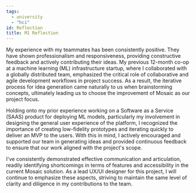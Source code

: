 ```yaml
---
tags:
  - university
  - "hci"
id: Reflection
title: M1 Reflection
---
```


My experience with my teammates has been consistently positive. They have shown professionalism and responsiveness, providing constructive feedback and actively contributing their ideas. My previous 12-month co-op at a machine learning (ML) infrastructure startup, where I collaborated with a globally distributed team, emphasized the critical role of collaborative and agile development workflows in project success. As a result, the iterative process for idea generation came naturally to us when brainstorming concepts, ultimately leading us to choose the improvement of Mosaic as our project focus.

Holding onto my prior experience working on a Software as a Service (SAAS) product for deploying ML models, particularly my involvement in designing the general user experience of the platform, I recognized the importance of creating low-fidelity prototypes and iterating quickly to deliver an MVP to the users. With this in mind, I actively encouraged and supported our team in generating ideas and provided continuous feedback to ensure that our work aligned with the project's scope.

I've consistently demonstrated effective communication and articulation, readily identifying shortcomings in terms of features and accessibility in the current Mosaic solution. As a lead UX/UI designer for this project, I will continue to emphasize these aspects, striving to maintain the same level of clarity and diligence in my contributions to the team.
